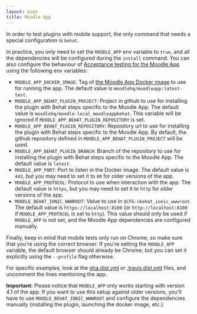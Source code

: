 ```yaml
---
layout: page
title: Moodle App
---
```


In order to test plugins with mobile support, the only command that needs a special configuration is `behat`.

In practice, you only need to set the `MOODLE_APP` env variable to `true`, and all the dependencies will be configured during the `install` command. You can also configure the behaviour of [Acceptance testing for the Moodle App](https://moodledev.io/general/app/development/testing/acceptance-testing) using the following env variables:

- `MOODLE_APP_DOCKER_IMAGE`: Tag of [the Moodle App Docker image](https://moodledev.io/general/app/development/setup/docker-images) to use for running the app. The default value is `moodlehq/moodleapp:latest-test`.
- `MOODLE_APP_BEHAT_PLUGIN_PROJECT`: Project in github to use for installing the plugin with Behat steps specific to the Moodle App. The default value is `moodlehq/moodle-local_moodleappbehat`. This variable will be ignored if `MOODLE_APP_BEHAT_PLUGIN_REPOSITORY` is set.
- `MOODLE_APP_BEHAT_PLUGIN_REPOSITORY`: Repository url to use for installing the plugin with Behat steps specific to the Moodle App. By default, the github repository defined in `MOODLE_APP_BEHAT_PLUGIN_PROJECT` will be used.
- `MOODLE_APP_BEHAT_PLUGIN_BRANCH`: Branch of the repository to use for installing the plugin with Behat steps specific to the Moodle App. The default value is `latest`.
- `MOODLE_APP_PORT`: Port to listen in the Docker image. The default value is `443`, but you may need to set it to `80` for older versions of the app.
- `MOODLE_APP_PROTOCOL`: Protocol to use when interaction with the app. The default value is `https`, but you may need to set it to `http` for older versions of the app.
- `MOODLE_BEHAT_IONIC_WWWROOT`: Value to use in `$CFG->behat_ionic_wwwroot`. The default value is `https://localhost:8100` (or `http://localhost:8100` if `MOODLE_APP_PROTOCOL` is set to `http`). This value should only be used if `MOODLE_APP` is not set, and the Moodle App dependencies are configured manually.

Finally, keep in mind that mobile tests only run on Chrome, so make sure that you're using the correct browser. If you're setting the `MOODLE_APP` variable, the default browser should already be Chrome; but you can set it explicitly using the `--profile` flag otherwise.

For specific examples, look at the [gha.dist.yml](GHAFileExplained.md) or [.travis.dist.yml](TravisFileExplained.md) files, and uncomment the lines mentioning the app.

**Important:** Please notice that `MOODLE_APP` only works starting with version 4.1 of the app. If you want to use this setup against older versions, you'll have to use `MOODLE_BEHAT_IONIC_WWWROOT` and configure the dependencies manually (installing the plugin, launching the docker image, etc.).
